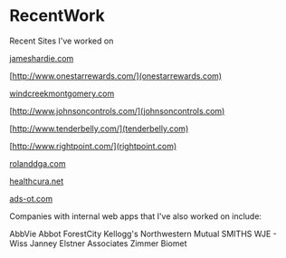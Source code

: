 # RecentWork
Recent Sites I've worked on


[jameshardie.com](jameshardie.com)

[http://www.onestarrewards.com/](onestarrewards.com)

[windcreekmontgomery.com](windcreekmontgomery.com)

[http://www.johnsoncontrols.com/](johnsoncontrols.com)

[http://www.tenderbelly.com/](tenderbelly.com)

[http://www.rightpoint.com/](rightpoint.com)

[rolanddga.com](rolanddga.com)

[healthcura.net](healthcura.net)

[ads-ot.com](ads-ot.com)


Companies with internal web apps that I've also worked on include: 

AbbVie
Abbot
ForestCity
Kellogg's
Northwestern Mutual
SMITHS
WJE - Wiss Janney Elstner Associates
Zimmer Biomet


